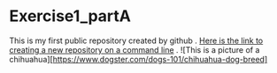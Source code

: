 # Exercise1_partA
This is my first public repository created by github . 
[Here is the link to creating a new repository on a command line](https://github.com/sta426hs2019/exercise-1-github-rmarkdown-tseong) . 
![This is a picture of a chihuahua][https://www.dogster.com/dogs-101/chihuahua-dog-breed]
